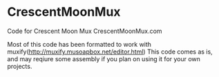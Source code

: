 # CrescentMoonMux
Code for Crescent Moon Mux CrescentMoonMux.com

Most of this code has been formatted to work with muxify(http://muxify.musoapbox.net/editor.html)
This code comes as is, and may reqiure some assembly if you plan on using it for your own projects.
